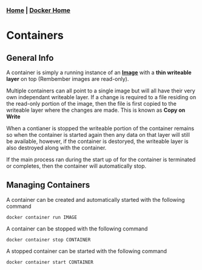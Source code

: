 ### [Home](../Home.md) | [Docker Home](./Docker.md)

# **Containers**

## General Info
A container is simply a running instance of an **[Image](./DockerImages.md)** with a **thin writeable layer** on top (Rembember images are read-only). 

Multiple containers can all point to a single image but will all have their very own independant writeable layer. If a change is required to a file residing on the read-only portion of the image, then the file is first copied to the writeable layer where the changes are made. This is known as **Copy on Write** 

When a contianer is stopped the writeable portion of the container remains so when the container is started again then any data on that layer will still be available, however, if the container is destoryed, the writeable layer is also destroyed along with the container.

If the main process ran during the start up of for the container is terminated or completes, then the container will automatically stop.


## Managing Containers

A container can be created and automatically started with the following command

    docker container run IMAGE

A container can be stopped with the following command

    docker container stop CONTAINER

A stopped container can be started with the following command

    docker container start CONTAINER